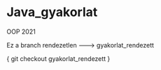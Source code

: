 # Java_gyakorlat
OOP 2021

Ez a branch rendezetlen ---> gyakorlat_rendezett

{ git checkout gyakorlat_rendezett }
